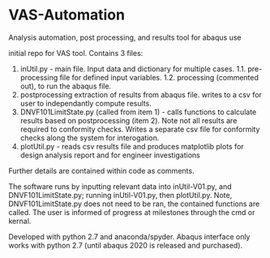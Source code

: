 # VAS-Automation
Analysis automation, post processing, and results tool for abaqus use

initial repo for VAS tool.
Contains 3 files:
  1. inUtil.py - main file. Input data and dictionary for multiple cases.
  1.1. pre-processing file for defined input variables.
  1.2. processing (commented out), to run the abaqus file.
  2. postprocessing extraction of results from abaqus file. writes to a csv for user to independantly compute results.
  3. DNVF101LimitState.py (called from item 1) - calls functions to calculate results based on postprocessing (item 2). Note not all results are required to conformity checks. Writes a separate csv file for conformity checks  along the system for interogation.
  4. plotUtil.py - reads csv results file and produces matplotlib plots for design analysis report and for engineer investigations
  
Further details are contained within code as comments.
   
The software runs by inputting relevant data into inUtil-V01.py, and DNVF101LimitState.py; running inUtil-V01.py, then plotUtil.py. Note, DNVF101LimitState.py does not need to be ran, the contained functions are called. The user is informed of progress at milestones through the cmd or kernal.

Developed with python 2.7 and anaconda/spyder. Abaqus interface only works with python 2.7 (until abaqus 2020 is released and purchased).
